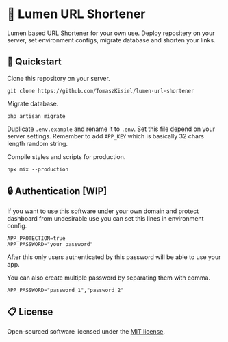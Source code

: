 # :link: Lumen URL Shortener

Lumen based URL Shortener for your own use. Deploy repositery on your server, set environment configs, migrate database and shorten your links.

## :rabbit: Quickstart

Clone this repository on your server.

```
git clone https://github.com/TomaszKisiel/lumen-url-shortener
```

Migrate database.

```
php artisan migrate
```

Duplicate ```.env.example``` and rename it to ```.env```. Set this file depend on your server settings.
Remember to add ```APP_KEY``` which is basically 32 chars length random string.

Compile styles and scripts for production.
```
npx mix --production
```

## :lock: Authentication [WIP]

If you want to use this software under your own domain and protect dashboard from undesirable use you can set this lines in environment config.

```
APP_PROTECTION=true
APP_PASSWORD="your_password"
```

After this only users authenticated by this password will be able to use your app.

You can also create multiple password by separating them with comma.

```
APP_PASSWORD="password_1","password_2"
```

## :clipboard: License

Open-sourced software licensed under the [MIT license](https://opensource.org/licenses/MIT).
